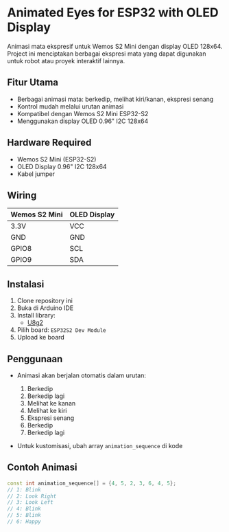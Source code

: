# Animated Eyes for ESP32 with OLED Display

Animasi mata ekspresif untuk Wemos S2 Mini dengan display OLED 128x64. Project ini menciptakan berbagai ekspresi mata yang dapat digunakan untuk robot atau proyek interaktif lainnya.

## Fitur Utama
- Berbagai animasi mata: berkedip, melihat kiri/kanan, ekspresi senang
- Kontrol mudah melalui urutan animasi
- Kompatibel dengan Wemos S2 Mini ESP32-S2
- Menggunakan display OLED 0.96" I2C 128x64

## Hardware Required
- Wemos S2 Mini (ESP32-S2)
- OLED Display 0.96" I2C 128x64
- Kabel jumper

## Wiring
| Wemos S2 Mini | OLED Display |
|---------------|--------------|
| 3.3V          | VCC          |
| GND           | GND          |
| GPIO8         | SCL          |
| GPIO9         | SDA          |

## Instalasi
1. Clone repository ini
2. Buka di Arduino IDE
3. Install library:
   - [U8g2](https://github.com/olikraus/u8g2)
4. Pilih board: `ESP32S2 Dev Module`
5. Upload ke board

## Penggunaan
- Animasi akan berjalan otomatis dalam urutan:
  1. Berkedip
  2. Berkedip lagi 
  3. Melihat ke kanan
  4. Melihat ke kiri
  5. Ekspresi senang
  6. Berkedip
  7. Berkedip lagi

- Untuk kustomisasi, ubah array `animation_sequence` di kode

## Contoh Animasi
```cpp
const int animation_sequence[] = {4, 5, 2, 3, 6, 4, 5};
// 1: Blink 
// 2: Look Right 
// 3: Look Left  
// 4: Blink 
// 5: Blink 
// 6: Happy
